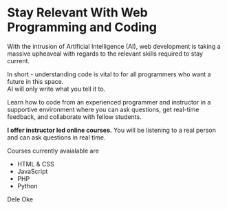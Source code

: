 # Stay Relevant With Web Programming and Coding

With the intrusion of Artificial Intelligence (AI), web development is taking a massive upheaveal with regards to the relevant skills required to stay current. 

In short - understanding code is vital to for all programmers who want a future in this space.  
AI will only write what you tell it to.

Learn how to code from an experienced programmer and  instructor in a supportive environment where you can ask questions, get real-time feedback, and collaborate with fellow students.  

**I offer instructor led online courses.** You will be listening to a real person and can ask questions in real time.

Courses currently avaialable are

 - HTML & CSS
 - JavaScript
 - PHP
 - Python

Dele Oke
